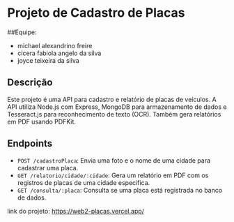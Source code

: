 # Projeto de Cadastro de Placas

##Equipe:
- michael alexandrino freire
- cicera fabiola angelo da silva
- joyce teixeira da silva
  
## Descrição

Este projeto é uma API para cadastro e relatório de placas de veículos. A API utiliza Node.js com Express, MongoDB para armazenamento de dados e Tesseract.js para reconhecimento de texto (OCR). Também gera relatórios em PDF usando PDFKit.

## Endpoints

- `POST /cadastroPlaca`: Envia uma foto e o nome de uma cidade para cadastrar uma placa.
- `GET /relatorio/cidade/:cidade`: Gera um relatório em PDF com os registros de placas de uma cidade específica.
- `GET /consulta/:placa`: Consulta se uma placa está registrada no banco de dados.

link do projeto: https://web2-placas.vercel.app/
